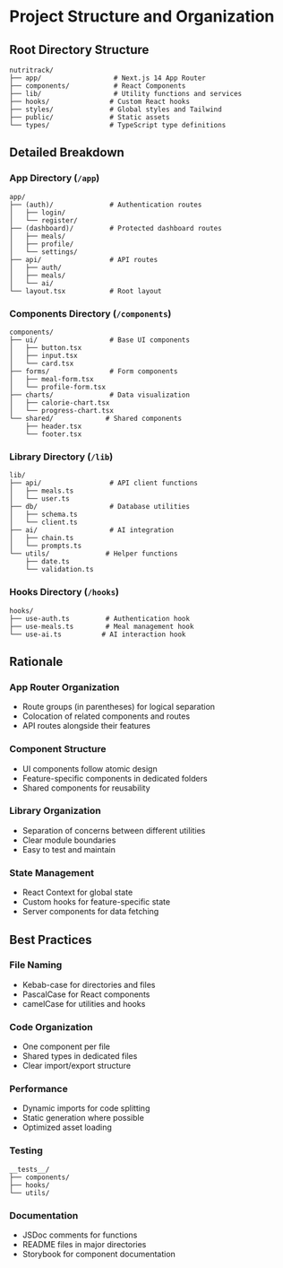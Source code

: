 # Project Structure and Organization

## Root Directory Structure
```
nutritrack/
├── app/                  # Next.js 14 App Router
├── components/           # React Components
├── lib/                  # Utility functions and services
├── hooks/               # Custom React hooks
├── styles/              # Global styles and Tailwind
├── public/              # Static assets
└── types/               # TypeScript type definitions
```

## Detailed Breakdown

### App Directory (`/app`)
```
app/
├── (auth)/              # Authentication routes
│   ├── login/
│   └── register/
├── (dashboard)/         # Protected dashboard routes
│   ├── meals/
│   ├── profile/
│   └── settings/
├── api/                 # API routes
│   ├── auth/
│   ├── meals/
│   └── ai/
└── layout.tsx           # Root layout
```

### Components Directory (`/components`)
```
components/
├── ui/                  # Base UI components
│   ├── button.tsx
│   ├── input.tsx
│   └── card.tsx
├── forms/               # Form components
│   ├── meal-form.tsx
│   └── profile-form.tsx
├── charts/              # Data visualization
│   ├── calorie-chart.tsx
│   └── progress-chart.tsx
└── shared/             # Shared components
    ├── header.tsx
    └── footer.tsx
```

### Library Directory (`/lib`)
```
lib/
├── api/                 # API client functions
│   ├── meals.ts
│   └── user.ts
├── db/                  # Database utilities
│   ├── schema.ts
│   └── client.ts
├── ai/                  # AI integration
│   ├── chain.ts
│   └── prompts.ts
└── utils/              # Helper functions
    ├── date.ts
    └── validation.ts
```

### Hooks Directory (`/hooks`)
```
hooks/
├── use-auth.ts         # Authentication hook
├── use-meals.ts        # Meal management hook
└── use-ai.ts          # AI interaction hook
```

## Rationale

### App Router Organization
- Route groups (in parentheses) for logical separation
- Colocation of related components and routes
- API routes alongside their features

### Component Structure
- UI components follow atomic design
- Feature-specific components in dedicated folders
- Shared components for reusability

### Library Organization
- Separation of concerns between different utilities
- Clear module boundaries
- Easy to test and maintain

### State Management
- React Context for global state
- Custom hooks for feature-specific state
- Server components for data fetching

## Best Practices

### File Naming
- Kebab-case for directories and files
- PascalCase for React components
- camelCase for utilities and hooks

### Code Organization
- One component per file
- Shared types in dedicated files
- Clear import/export structure

### Performance
- Dynamic imports for code splitting
- Static generation where possible
- Optimized asset loading

### Testing
```
__tests__/
├── components/
├── hooks/
└── utils/
```

### Documentation
- JSDoc comments for functions
- README files in major directories
- Storybook for component documentation 